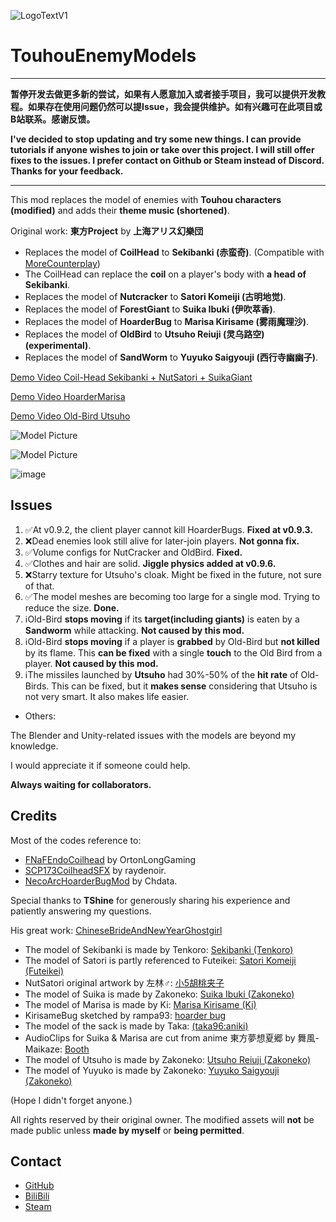 ![LogoTextV1](https://github.com/BoredBean/TouhouCompany/assets/18239170/0450fd31-932d-4533-b27d-a26d5cb4a1f8)
# TouhouEnemyModels
---
**暂停开发去做更多新的尝试，如果有人愿意加入或者接手项目，我可以提供开发教程。如果存在使用问题仍然可以提Issue，我会提供维护。如有兴趣可在此项目或B站联系。感谢反馈。**

**I've decided to stop updating and try some new things. I can provide tutorials if anyone wishes to join or take over this project. I will still offer fixes to the issues. I prefer contact on Github or Steam instead of Discord. Thanks for your feedback.**

---
This mod replaces the model of enemies with **Touhou characters (modified)** and adds their **theme music (shortened)**. 

Original work: **東方Project** by **上海アリス幻樂団**

* Replaces the model of **CoilHead** to **Sekibanki (赤蛮奇)**. (Compatible with [MoreCounterplay](https://thunderstore.io/c/lethal-company/p/BaronDrakula/MoreCounterplay/))
* The CoilHead can replace the **coil** on a player's body with **a head of Sekibanki**.
* Replaces the model of **Nutcracker** to **Satori Komeiji (古明地觉)**.
* Replaces the model of **ForestGiant** to **Suika Ibuki (伊吹萃香)**.
* Replaces the model of **HoarderBug** to **Marisa Kirisame (雾雨魔理沙)**.
* Replaces the model of **OldBird** to **Utsuho Reiuji (灵乌路空) (experimental)**.
* Replaces the model of **SandWorm** to **Yuyuko Saigyouji (西行寺幽幽子)**.


[Demo Video Coil-Head Sekibanki + NutSatori + SuikaGiant](https://www.bilibili.com/video/BV1PM4m1Q7EF)

[Demo Video HoarderMarisa](https://www.bilibili.com/video/BV1q1421o7g7)

[Demo Video Old-Bird Utsuho](https://www.bilibili.com/video/BV1br421G7i8)

![Model Picture](https://github.com/BoredBean/TouhouEnemyModels/assets/18239170/32d32bb0-fa96-43e7-965b-118fc0ea9292)

![Model Picture](https://github.com/BoredBean/TouhouCompany/assets/18239170/bbfaa786-8300-47ee-b598-fb22f3c4c2ab)

![image](https://github.com/BoredBean/TouhouCompany/assets/18239170/9d49a8a4-a75a-4e40-b3c9-90bfbfcc87c9)


## Issues

1. ✅At v0.9.2, the client player cannot kill HoarderBugs. **Fixed at v0.9.3.**
2. ❌Dead enemies look still alive for later-join players. **Not gonna fix.**
3. ✅Volume configs for NutCracker and OldBird. **Fixed.**
4. ✅Clothes and hair are solid. **Jiggle physics added at v0.9.6.**
5. ❌Starry texture for Utsuho's cloak. Might be fixed in the future, not sure of that.
6. ✅The model meshes are becoming too large for a single mod. Trying to reduce the size. **Done.**
7. ℹ️Old-Bird **stops moving** if its **target(including giants)** is eaten by a **Sandworm** while attacking. **Not caused by this mod.**
8. ℹ️Old-Bird **stops moving** if a player is **grabbed** by Old-Bird but **not killed** by its flame. This **can be fixed** with a single **touch** to the Old Bird from a player. **Not caused by this mod.**
9. ℹ️The missiles launched by **Utsuho** had 30%-50% of the **hit rate** of Old-Birds. This can be fixed, but it **makes sense** considering that Utsuho is not very smart. It also makes life easier.


* Others:

The Blender and Unity-related issues with the models are beyond my knowledge.

I would appreciate it if someone could help.

**Always waiting for collaborators.**


## Credits

Most of the codes reference to:

* [FNaFEndoCoilhead](https://thunderstore.io/c/lethal-company/p/OrtonLongGaming/FNaFEndoCoilhead/) by OrtonLongGaming
* [SCP173CoilheadSFX](https://thunderstore.io/c/lethal-company/p/raydenoir/SCP173CoilheadSFX/) by raydenoir.
* [NecoArcHoarderBugMod](https://thunderstore.io/c/lethal-company/p/Chdata/NecoArcHoarderBugMod/) by Chdata.


Special thanks to **TShine** for generously sharing his experience and patiently answering my questions. 

His great work: [ChineseBrideAndNewYearGhostgirl](https://thunderstore.io/c/lethal-company/p/TShine/ChineseBrideAndNewYearGhostgirl/)


* The model of Sekibanki is made by Tenkoro: [Sekibanki (Tenkoro)](https://mikumikudance.fandom.com/wiki/Sekibanki_(Tenkoro))
* The model of Satori is partly referenced to Futeikei: [Satori Komeiji (Futeikei)](https://mikumikudance.fandom.com/wiki/Satori_Komeiji_(Futeikei))
* NutSatori original artwork by 左林♂: [小5胡桃夹子](https://t.bilibili.com/880219101680631824)
* The model of Suika is made by Zakoneko: [Suika Ibuki (Zakoneko)](https://mikumikudance.fandom.com/wiki/Suika_Ibuki_(Zakoneko))
* The model of Marisa is made by Ki: [Marisa Kirisame (Ki)](https://mikumikudance.fandom.com/wiki/Marisa_Kirisame_(Ki))
* KirisameBug sketched by rampa93: [hoarder bug](https://github.com/BoredBean/TouhouCompany/issues/6)
* The model of the sack is made by Taka: [(taka96:aniki)](https://mikumikudance.fandom.com/wiki/Aniki)
* AudioClips for Suika & Marisa are cut from anime 東方夢想夏郷 by 舞風-Maikaze: [Booth](https://maikazeshop.booth.pm)
* The model of Utsuho is made by Zakoneko: [Utsuho Reiuji (Zakoneko)](https://mikumikudance.fandom.com/wiki/Utsuho_Reiuji_(Zakoneko))
* The model of Yuyuko is made by Zakoneko: [Yuyuko Saigyouji (Zakoneko)](https://mikumikudance.fandom.com/wiki/Yuyuko_Saigyouji_(Zakoneko))

(Hope I didn't forget anyone.)

All rights reserved by their original owner. The modified assets will **not** be made public unless **made by myself** or **being permitted**.

## Contact
* [GitHub](https://github.com/BoredBean/TouhouCompany)
* [BiliBili](https://space.bilibili.com/16119669)
* [Steam](https://steamcommunity.com/id/bean_10086)
